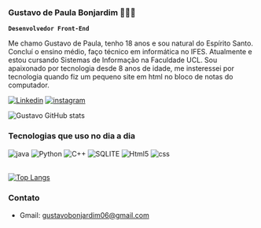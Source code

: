 ### Gustavo de Paula Bonjardim 👩🏻‍💻 

**`Desenvolvedor Front-End`**

Me chamo Gustavo de Paula, tenho 18 anos e sou natural do Espírito Santo. Concluí o ensino médio, faço técnico em informática no IFES. Atualmente e estou cursando Sistemas de Informação na Faculdade UCL. Sou apaixonado por tecnologia desde 8 anos de idade, me insteressei por tecnologia quando fiz um pequeno site em html no bloco de notas do computador. 

[![Linkedin](https://img.shields.io/badge/LinkedIn-0077B5?style=for-the-badge&logo=linkedin&logoColor=white)](https://www.linkedin.com/in/gustavobonjardim/) [![instagram](https://img.shields.io/badge/Instagram-E4405F?style=for-the-badge&logo=instagram&logoColor=white)](https://www.instagram.com/gubonjardim/)


![Gustavo GitHub stats](https://github-readme-stats.vercel.app/api?username=ogygu&show_icons=true&theme=gruvbox)

### Tecnologias que uso no dia a dia

<div>
  <img align ="center" alt="java" src="https://img.shields.io/badge/Java-ED8B00?style=for-the-badge&logo=openjdk&logoColor=white ">
  <img align ="center" alt="Python" src="https://img.shields.io/badge/Python-14354C?style=for-the-badge&logo=python&logoColor=white ">
  <img align ="center" alt="C++" src="https://img.shields.io/badge/C%2B%2B-00599C?style=for-the-badge&logo=c%2B%2B&logoColor=white">
  <img align ="center" alt="SQLITE" src="https://img.shields.io/badge/SQLite-07405E?style=for-the-badge&logo=sqlite&logoColor=white">
  <img align ="center" alt="Html5" src="https://img.shields.io/badge/HTML5-E34F26?style=for-the-badge&logo=html5&logoColor=white">
  <img align ="center" alt="css" src="https://img.shields.io/badge/CSS3-1572B6?style=for-the-badge&logo=css3&logoColor=white">
<div><br> 

[![Top Langs](https://github-readme-stats.vercel.app/api/top-langs/?username=ogygu&layout=donut-vertical)](https://github.com/ogygu/github-readme-stats)


### Contato
- Gmail: gustavobonjardim06@gmail.com

  















